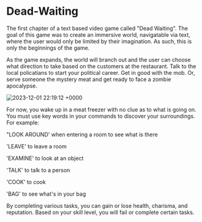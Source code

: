 # Dead-Waiting
The first chapter of a text based video game called "Dead Waiting". The goal of this game was to create an immersive world, navigatable via text, where the user would only be limited by their imagination. As such, this is only the beginnings of the game.

As the game expands, the world will branch out and the user can choose what direction to take based on the customers at the restaurant. Talk to the local policatians to start your political career. Get in good with the mob. Or, serve someone the mystery meat and get ready to face a zombie apocalypse.

![2023-12-01 22:19:12 +0000](https://github.com/3thin/Dead-Waiting/assets/90215095/5c58c3a5-6a86-463b-836c-64443f69b152)

For now, you wake up in a meat freezer with no clue as to what is going on. You must use key words in your commands to discover your surroundings. For example:

  "LOOK AROUND' when entering a room to see what is there

  'LEAVE' to leave a room

  'EXAMINE' to look at an object

  'TALK' to talk to a person

  'COOK' to cook

  'BAG' to see what's in your bag

By completing various tasks, you can gain or lose health, charisma, and reputation. Based on your skill level, you will fail or complete certain tasks.
